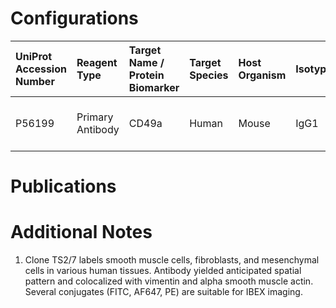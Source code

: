 # Configurations

| UniProt Accession Number   | Reagent Type     | Target Name / Protein Biomarker   | Target Species   | Host Organism   | Isotype   | Clonality   | Vendor    |   Catalog Number | Conjugate   | RRID       | Availability   | Method                 | Tissue Preservation               | Target Tissue   | Tissue State   | Detergent         | Antigen Retrieval Conditions   | Dye Inactivation Conditions   | Recommend   | Agree               | Disagree   | Contributor         | Notes       |
|:---------------------------|:-----------------|:----------------------------------|:-----------------|:----------------|:----------|:------------|:----------|-----------------:|:------------|:-----------|:---------------|:-----------------------|:----------------------------------|:----------------|:---------------|:------------------|:-------------------------------|:------------------------------|:------------|:--------------------|:-----------|:--------------------|:------------|
| P56199                     | Primary Antibody | CD49a                             | Human            | Mouse           | IgG1      | TS2/7       | BioLegend |           328308 | FITC        | AB_2129084 | Stock          | Multiplexed 2D Imaging | 1:4 Cytofix/Cytoperm Fixed Frozen | Lymph Node      | NA             | 0.3% Triton-X-100 | NA                             | NA                            | Yes         | 0000-0003-4379-8967 | NA         | 0000-0003-4379-8967 | [1](#notes) |

# Publications



# Additional Notes

<a name="notes"></a>
1. Clone TS2/7 labels smooth muscle cells, fibroblasts, and mesenchymal cells in various human tissues. Antibody yielded anticipated spatial pattern and colocalized with vimentin and alpha smooth muscle actin. Several conjugates (FITC, AF647, PE) are suitable for IBEX imaging.
